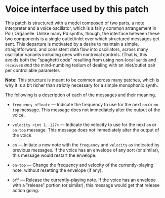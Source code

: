 Voice interface used by this patch
==================================

This patch is structured with a model composed of two parts, a note interpreter
and a voice oscillator, which is a fairly common arrangement in Pd / Organelle.
Unlike many Pd synths, though, the interface between these two components is
a single outlet/inlet over which structured messages get sent. This departure is
motivated by a desire to maintain a simple, straightforward, and consistent
data flow into oscillators, across many oscillator variants including ones with
nontrivial controls. (That is, this avoids both the "spaghetti code" resulting
from using non-local `send`s and `receive`s _and_ the mind-numbing tedium of
dealing with an inlet/outlet pair per controllable parameter.

**Note:** This structure is meant to be common across many patches, which is why
it is a bit richer than strictly necessary for a simple monophonic synth.

The following is a description of each of the messages and their meaning.

* `frequency <float>` &mdash; Indicate the frequency to use for the next `on` or
  `on-top` message. This message does not immediately alter the output of the
  voice.

* `velocity <int 1..127>` &mdash; Indicate the velocity to use for the next `on`
  or `on-top` message. This message does not immediately alter the output of the
  voice.

* `on` &mdash; Initiate a new note with the `frequency` and `velocity` as
  indicated by previous messages. If the voice has an envelope of any sort (or
  similar), this message would restart the envelope.

* `on-top` &mdash; Change the frequency and velocity of the currently-playing
  note, without resetting the envelope (if any).

* `off` &mdash; Release the currently-playing note. If the voice has an
  envelope with a "release" portion (or similar), this message would get that
  release action going.
